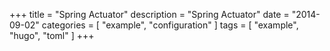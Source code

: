 +++
title = "Spring Actuator"
description = "Spring Actuator"
date = "2014-09-02"
categories = [ "example", "configuration" ]
tags = [
    "example",
    "hugo",
    "toml"
]
+++



